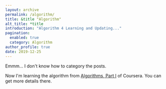 ```yaml
---
layout: archive
permalink: /algorithm/
title: &title "Algorithm"
alt_title: *title
introduction: "Algorithm 4 Learning and Updating..."
pagination:
  enabled: true
  category: Algorithm
author_profile: true
date: 2019-12-25
---
```


Emmm... I don't know how to category the posts.

Now I'm learning the algorithm from [Algorithms, Part I](https://www.coursera.org/learn/algorithms-part1/) of Coursera. You can get more details there.
